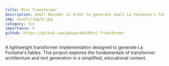```yaml
---
title: Mini Transformer
description: Small Decoder in order to generate small La Fontaine's Fable
img: assets/img/4.jpg
category: fun
importance: 4
github: https://github.com/gaspardbd/Mini-Transformer
---
```


A lightweight transformer implementation designed to generate La Fontaine's fables. This project explores the fundamentals of transformer architecture and text generation in a simplified, educational context.

